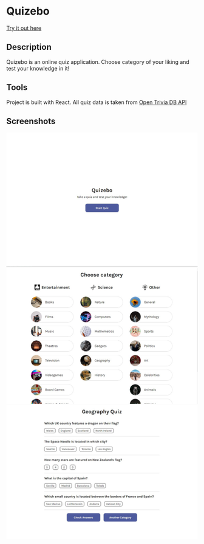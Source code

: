# Quizebo

[Try it out here](https://devmikh.github.io/react-quizebo/)

## Description

Quizebo is an online quiz application. Choose category of your liking and test your knowledge in it!

## Tools

Project is built with React. All quiz data is taken from [Open Trivia DB API](https://opentdb.com/)

## Screenshots

![Start Screen](/screenshots/start.jpg)
![Category Screen](/screenshots/category.jpg)
![Quiz Screen](/screenshots/quiz.jpg)
